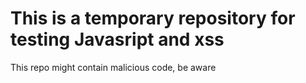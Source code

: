 # This is a temporary repository for testing Javasript and xss

This repo might contain malicious code, be aware
